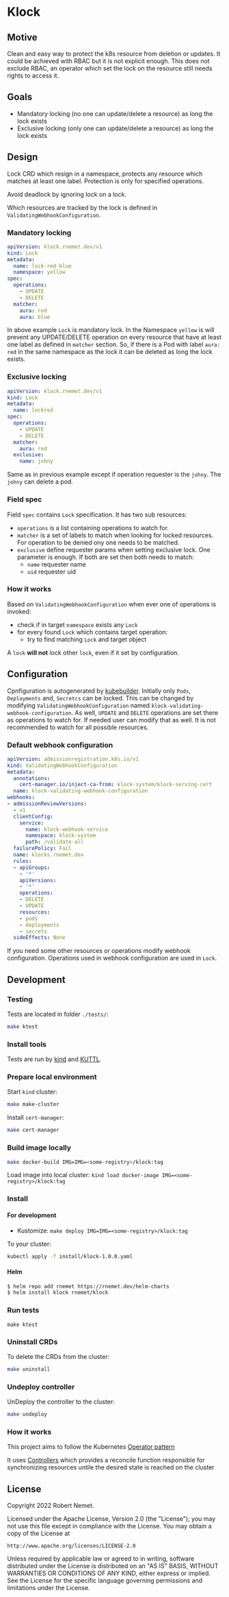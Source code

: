 # Klock

## Motive

Clean and easy way to protect the k8s resource from deletion or updates. It could be achieved with RBAC but
it is not explicit enough. This does not exclude RBAC, an operator which set the lock on the resource still needs
rights to access it.

## Goals

* Mandatory locking (no one can update/delete a resource) as long the lock exists
* Exclusive locking (only one can update/delete a resource) as long the lock exists

## Design

Lock CRD which resign in a namespace, protects any resource which matches at least one label. Protection is only for
specified operations.

Avoid deadlock by ignoring lock on a lock.

Which resources are tracked by the lock is defined in `ValidatingWebhookConfiguration`.

### Mandatory locking

```yaml
apiVersion: klock.rnemet.dev/v1
kind: Lock
metadata:
  name: lock-red-blue
  namespace: yellow
spec:
  operations:
    - UPDATE
    - DELETE
  matcher:
    aura: red
    aura: blue
```

In above example `Lock` is mandatory lock. In the Namespace `yellow` is will prevent any UPDATE/DELETE operation
on every resource that have at least one label as defined in `matcher` section. So, if there is a Pod with label
`aura: red` in the same namespace as the lock it can be deleted as long the lock exists.

### Exclusive locking

```yaml
apiVersion: klock.rnemet.dev/v1
kind: Lock
metadata:
  name: lockred
spec:
  operations:
    - UPDATE
    - DELETE
  matcher:
    aura: red
  exclusive:
    name: johny
```

Same as in previous example except if operation requester is the `johny`. The `johny` can delete a pod.

### Field spec

Field `spec` contains `Lock` specification. It has two sub resources:

* `operations` is a list containing operations to watch for.
* `matcher` is a set of labels to match when looking for locked resources. For operation to be denied ony one needs to be matched.
* `exclusive` define requester params when setting exclusive lock. One parameter is enough. If both are set then both
  needs to match: 
  * `name` requester name
  * `uid` requester uid

### How it works

Based on `ValidatingWebhookConfiguration` when ever one of operations is invoked:

* check if in target `namespace` exists any `Lock`
* for every found `Lock` which contains target operation:
  * try to find matching `Lock` and target object

A `lock` __will not__ lock other `lock`, even if it set by configuration.

## Configuration

Cpnfiguration is autogenerated by [kubebuilder](https://github.com/kubernetes-sigs/kubebuilder). Initially only `Pods`, `Deployments` and,
`Secretcs` can be locked. This can be changed by modifying `ValidatingWebhookConfiguration` named `klock-validating-webhook-configuration`.
As well, `UPDATE` and `DELETE` operations are set there as operations to watch for. If needed user can modify that as well. It is not recommended
to watch for all possible resources.

### Default webhook configuration

```yaml
apiVersion: admissionregistration.k8s.io/v1
kind: ValidatingWebhookConfiguration
metadata:
  annotations:
    cert-manager.io/inject-ca-from: klock-system/klock-serving-cert
  name: klock-validating-webhook-configuration
webhooks:
- admissionReviewVersions:
  - v1
  clientConfig:
    service:
      name: klock-webhook-service
      namespace: klock-system
      path: /validate-all
  failurePolicy: Fail
  name: klocks.rnemet.dev
  rules:
  - apiGroups:
    - '*'
    apiVersions:
    - '*'
    operations:
    - DELETE
    - UPDATE
    resources:
    - pods
    - deployments
    - secrets
  sideEffects: None
```

If you need some other resources or operations modify webhook configuration. Operations used in webhook configuration are used in `Lock`.

## Development

### Testing

Tests are located in folder `./tests/`:

```sh
make ktest
```

### Install tools

Tests are run by [kind](https://kind.sigs.k8s.io/) and [KUTTL](https://kuttl.dev/).

### Prepare local environment

Start `kind` cluster:

```sh
make make-cluster
```

Install `cert-manager`:

```sh
make cert-manager
```

### Build image locally

```sh
make docker-build IMG=IMG=<some-registry>/klock:tag
```

Load image into local cluster: `kind load docker-image IMG=<some-registry>/klock:tag`

### Install

#### For development

* Kustomize: `make deploy IMG=IMG=<some-registry>/klock:tag`
  
To your cluster:

```sh
kubectl apply -f install/klock-1.0.0.yaml
```

#### Helm

```sh
$ helm repo add rnemet https://rnemet.dev/helm-charts
$ helm install klock rnemet/klock
```

### Run tests

```shell
make ktest
```

### Uninstall CRDs
To delete the CRDs from the cluster:

```sh
make uninstall
```

### Undeploy controller
UnDeploy the controller to the cluster:

```sh
make undeploy
```

### How it works
This project aims to follow the Kubernetes [Operator pattern](https://kubernetes.io/docs/concepts/extend-kubernetes/operator/)

It uses [Controllers](https://kubernetes.io/docs/concepts/architecture/controller/) 
which provides a reconcile function responsible for synchronizing resources untile the desired state is reached on the cluster 

## License

Copyright 2022 Robert Nemet.

Licensed under the Apache License, Version 2.0 (the "License");
you may not use this file except in compliance with the License.
You may obtain a copy of the License at

    http://www.apache.org/licenses/LICENSE-2.0

Unless required by applicable law or agreed to in writing, software
distributed under the License is distributed on an "AS IS" BASIS,
WITHOUT WARRANTIES OR CONDITIONS OF ANY KIND, either express or implied.
See the License for the specific language governing permissions and
limitations under the License.
